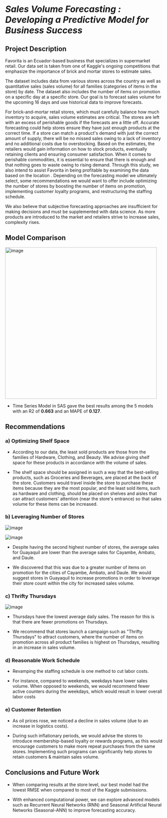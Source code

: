 # _**Sales Volume Forecasting : Developing a Predictive Model for Business Success**_


## **Project Description**

Favorita is an Ecuador-based business that specializes in supermarket retail. Our data set is taken from one of Kaggle's ongoing competitions that emphasize the importance of brick and mortar stores to estimate sales. 


The dataset includes data from various stores across the country as well as quantitative sales (sales volume) for all families (categories of items in the store) by date. The dataset also includes the number of items on promotion on a specific day at a specific store. Our goal is to forecast sales volume for the upcoming 16 days and use historical data to improve forecasts.


For brick-and-mortar retail stores, which must carefully balance how much inventory to acquire, sales volume estimates are critical. The stores are left with an excess of perishable goods if the forecasts are a little off. Accurate forecasting could help stores ensure they have just enough products at the correct time. If a store can match a product's demand with just the correct amount of supply, there will be no missed sales owing to a lack of inventory and no additional costs due to overstocking. Based on the estimates, the retailers would gain information on how to stock products, eventually retaining clients and ensuring consumer satisfaction. When it comes to perishable commodities, it is essential to ensure that there is enough and that nothing goes to waste owing to rising demand. Through this study, we also intend to assist Favorita in being profitable by examining the data based on the location . Depending on the forecasting model we ultimately select, some recommendations we would want to offer include optimizing the number of stores by boosting the number of items on promotion, implementing customer loyalty programs, and restructuring the staffing schedule.


We also believe that subjective forecasting approaches are insufficient for making decisions and must be supplemented with data science. As more products are introduced to the market and retailers strive to increase sales, complexity rises.



## **Model Comparison**

<img width="486" alt="image" src="https://user-images.githubusercontent.com/70052374/226159626-1c441e01-cab1-49b8-baa2-82296724f30a.png">


* Time Series Model in SAS gave the best results among the 5 models with an R2 of **0.663** and an MAPE of **0.127**.



## **Recommendations**

### **a) Optimizing Shelf Space**

* According to our data, the least sold products are those from the families of Hardware, Clothing, and Beauty. We advise giving shelf space for these products in accordance with the volume of sales. 

* The shelf space should be assigned in such a way that the best-selling products, such as Groceries and Beverages, are placed at the back of the store. Customers would travel inside the store to purchase these items because they are the most popular, and the least sold items, such as hardware and clothing, should be placed on shelves and aisles that can attract customers' attention (near the store's entrance) so that sales volume for these items can be increased.


### **b) Leveraging Number of Stores**

![image](https://user-images.githubusercontent.com/70052374/226159810-0fc64c63-b434-4a25-a726-fa72f734cc53.png)

![image](https://user-images.githubusercontent.com/70052374/226159826-0caf09eb-42cd-4f12-bc8f-cc36effb92b5.png)


* Despite having the second highest number of stores, the average sales for Guayaquil are lower than the average sales for Cayambe, Ambato, and Daule. 

* We discovered that this was due to a greater number of items on promotion for the cities of Cayambe, Ambato, and Daule. We would suggest stores in Guayaquil to increase promotions in order to leverage their store count within the city for increased sales volume. 



### **c) Thrifty Thursdays**

![image](https://user-images.githubusercontent.com/70052374/226160004-fcbd465a-8061-4cb8-a7f1-3c130f0ed456.png)


* Thursdays have the lowest average daily sales. The reason for this is that there are fewer promotions on Thursdays. 

* We recommend that stores launch a campaign such as "Thrifty Thursdays" to attract customers, where the number of items on promotion across all product families is highest on Thursdays, resulting in an increase in sales volume.


### **d) Reasonable Work Schedule**

* Revamping the staffing schedule is one method to cut labor costs. 

* For instance, compared to weekends, weekdays have lower sales volume. When opposed to weekends, we would recommend fewer active counters during the weekdays, which would result in lower overall labor costs


### **e) Customer Retention**

* As oil prices rose, we noticed a decline in sales volume (due to an increase in logistics costs). 

* During such inflationary periods, we would advise the stores to introduce membership-based loyalty or rewards programs, as this would encourage customers to make more repeat purchases from the same stores. Implementing such programs can significantly help stores to retain customers & maintain sales volume.


## **Conclusions and Future Work**


* When comparing results at the store level, our best model had the lowest RMSE when compared to most of the Kaggle submissions.

* With enhanced computational power, we can explore advanced models such as Recurrent Neural Networks (RNN) and Seasonal  Artificial Neural Networks (Seasonal-ANN) to improve forecasting accuracy.



